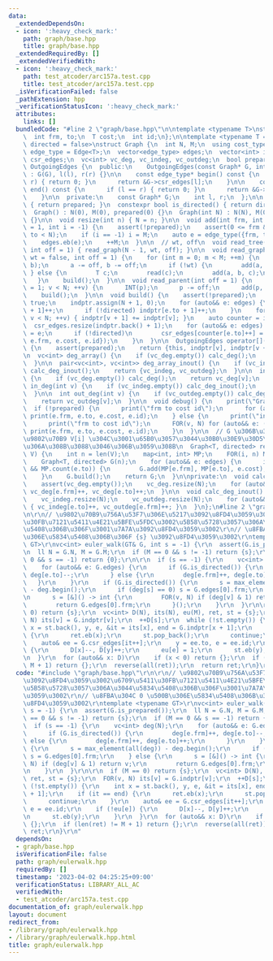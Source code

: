 ```yaml
---
data:
  _extendedDependsOn:
  - icon: ':heavy_check_mark:'
    path: graph/base.hpp
    title: graph/base.hpp
  _extendedRequiredBy: []
  _extendedVerifiedWith:
  - icon: ':heavy_check_mark:'
    path: test_atcoder/arc157a.test.cpp
    title: test_atcoder/arc157a.test.cpp
  _isVerificationFailed: false
  _pathExtension: hpp
  _verificationStatusIcon: ':heavy_check_mark:'
  attributes:
    links: []
  bundledCode: "#line 2 \"graph/base.hpp\"\n\ntemplate <typename T>\nstruct Edge {\n\
    \  int frm, to;\n  T cost;\n  int id;\n};\n\ntemplate <typename T = int, bool\
    \ directed = false>\nstruct Graph {\n  int N, M;\n  using cost_type = T;\n  using\
    \ edge_type = Edge<T>;\n  vector<edge_type> edges;\n  vector<int> indptr;\n  vector<edge_type>\
    \ csr_edges;\n  vc<int> vc_deg, vc_indeg, vc_outdeg;\n  bool prepared;\n\n  class\
    \ OutgoingEdges {\n  public:\n    OutgoingEdges(const Graph* G, int l, int r)\
    \ : G(G), l(l), r(r) {}\n\n    const edge_type* begin() const {\n      if (l ==\
    \ r) { return 0; }\n      return &G->csr_edges[l];\n    }\n\n    const edge_type*\
    \ end() const {\n      if (l == r) { return 0; }\n      return &G->csr_edges[r];\n\
    \    }\n\n  private:\n    const Graph* G;\n    int l, r;\n  };\n\n  bool is_prepared()\
    \ { return prepared; }\n  constexpr bool is_directed() { return directed; }\n\n\
    \  Graph() : N(0), M(0), prepared(0) {}\n  Graph(int N) : N(N), M(0), prepared(0)\
    \ {}\n\n  void resize(int n) { N = n; }\n\n  void add(int frm, int to, T cost\
    \ = 1, int i = -1) {\n    assert(!prepared);\n    assert(0 <= frm && 0 <= to &&\
    \ to < N);\n    if (i == -1) i = M;\n    auto e = edge_type({frm, to, cost, i});\n\
    \    edges.eb(e);\n    ++M;\n  }\n\n  // wt, off\n  void read_tree(bool wt = false,\
    \ int off = 1) { read_graph(N - 1, wt, off); }\n\n  void read_graph(int M, bool\
    \ wt = false, int off = 1) {\n    for (int m = 0; m < M; ++m) {\n      INT(a,\
    \ b);\n      a -= off, b -= off;\n      if (!wt) {\n        add(a, b);\n     \
    \ } else {\n        T c;\n        read(c);\n        add(a, b, c);\n      }\n \
    \   }\n    build();\n  }\n\n  void read_parent(int off = 1) {\n    for (int v\
    \ = 1; v < N; ++v) {\n      INT(p);\n      p -= off;\n      add(p, v);\n    }\n\
    \    build();\n  }\n\n  void build() {\n    assert(!prepared);\n    prepared =\
    \ true;\n    indptr.assign(N + 1, 0);\n    for (auto&& e: edges) {\n      indptr[e.frm\
    \ + 1]++;\n      if (!directed) indptr[e.to + 1]++;\n    }\n    for (int v = 0;\
    \ v < N; ++v) { indptr[v + 1] += indptr[v]; }\n    auto counter = indptr;\n  \
    \  csr_edges.resize(indptr.back() + 1);\n    for (auto&& e: edges) {\n      csr_edges[counter[e.frm]++]\
    \ = e;\n      if (!directed)\n        csr_edges[counter[e.to]++] = edge_type({e.to,\
    \ e.frm, e.cost, e.id});\n    }\n  }\n\n  OutgoingEdges operator[](int v) const\
    \ {\n    assert(prepared);\n    return {this, indptr[v], indptr[v + 1]};\n  }\n\
    \n  vc<int> deg_array() {\n    if (vc_deg.empty()) calc_deg();\n    return vc_deg;\n\
    \  }\n\n  pair<vc<int>, vc<int>> deg_array_inout() {\n    if (vc_indeg.empty())\
    \ calc_deg_inout();\n    return {vc_indeg, vc_outdeg};\n  }\n\n  int deg(int v)\
    \ {\n    if (vc_deg.empty()) calc_deg();\n    return vc_deg[v];\n  }\n\n  int\
    \ in_deg(int v) {\n    if (vc_indeg.empty()) calc_deg_inout();\n    return vc_indeg[v];\n\
    \  }\n\n  int out_deg(int v) {\n    if (vc_outdeg.empty()) calc_deg_inout();\n\
    \    return vc_outdeg[v];\n  }\n\n  void debug() {\n    print(\"Graph\");\n  \
    \  if (!prepared) {\n      print(\"frm to cost id\");\n      for (auto&& e: edges)\
    \ print(e.frm, e.to, e.cost, e.id);\n    } else {\n      print(\"indptr\", indptr);\n\
    \      print(\"frm to cost id\");\n      FOR(v, N) for (auto&& e: (*this)[v])\
    \ print(e.frm, e.to, e.cost, e.id);\n    }\n  }\n\n  // G \u306B\u304A\u3051\u308B\
    \u9802\u70B9 V[i] \u304C\u3001\u65B0\u3057\u3044\u30B0\u30E9\u30D5\u3067 i \u306B\
    \u306A\u308B\u3088\u3046\u306B\u3059\u308B\n  Graph<T, directed> rearrange(vc<int>\
    \ V) {\n    int n = len(V);\n    map<int, int> MP;\n    FOR(i, n) MP[V[i]] = i;\n\
    \    Graph<T, directed> G(n);\n    for (auto&& e: edges) {\n      if (MP.count(e.frm)\
    \ && MP.count(e.to)) {\n        G.add(MP[e.frm], MP[e.to], e.cost);\n      }\n\
    \    }\n    G.build();\n    return G;\n  }\n\nprivate:\n  void calc_deg() {\n\
    \    assert(vc_deg.empty());\n    vc_deg.resize(N);\n    for (auto&& e: edges)\
    \ vc_deg[e.frm]++, vc_deg[e.to]++;\n  }\n\n  void calc_deg_inout() {\n    assert(vc_indeg.empty());\n\
    \    vc_indeg.resize(N);\n    vc_outdeg.resize(N);\n    for (auto&& e: edges)\
    \ { vc_indeg[e.to]++, vc_outdeg[e.frm]++; }\n  }\n};\n#line 2 \"graph/eulerwalk.hpp\"\
    \n\r\n// \u9802\u70B9\u756A\u53F7\u306E\u5217\u3092\u8FD4\u3059\u3002\u6709\u5411\
    \u30FB\u7121\u5411\u4E21\u5BFE\u5FDC\u3002\u5B58\u5728\u3057\u306A\u3044\u5834\
    \u5408\u306B\u306F\u3001\u7A7A\u3092\u8FD4\u3059\u3002\r\n// \u8FBA\u304C 0 \u500B\
    \u306E\u5834\u5408\u306B\u306F {s} \u3092\u8FD4\u3059\u3002\r\ntemplate <typename\
    \ GT>\r\nvc<int> euler_walk(GT& G, int s = -1) {\r\n  assert(G.is_prepared());\r\
    \n  ll N = G.N, M = G.M;\r\n  if (M == 0 && s != -1) return {s};\r\n  if (M ==\
    \ 0 && s == -1) return {0};\r\n\r\n  if (s == -1) {\r\n    vc<int> deg(N);\r\n\
    \    for (auto&& e: G.edges) {\r\n      if (G.is_directed()) {\r\n        deg[e.frm]++,\
    \ deg[e.to]--;\r\n      } else {\r\n        deg[e.frm]++, deg[e.to]++;\r\n   \
    \   }\r\n    }\r\n    if (G.is_directed()) {\r\n      s = max_element(all(deg))\
    \ - deg.begin();\r\n      if (deg[s] == 0) s = G.edges[0].frm;\r\n    } else {\r\
    \n      s = [&]() -> int {\r\n        FOR(v, N) if (deg[v] & 1) return v;\r\n\
    \        return G.edges[0].frm;\r\n      }();\r\n    }\r\n  }\r\n\r\n  if (M ==\
    \ 0) return {s};\r\n  vc<int> D(N), its(N), eu(M), ret, st = {s};\r\n  FOR(v,\
    \ N) its[v] = G.indptr[v];\r\n  ++D[s];\r\n  while (!st.empty()) {\r\n    int\
    \ x = st.back(), y, e, &it = its[x], end = G.indptr[x + 1];\r\n    if (it == end)\
    \ {\r\n      ret.eb(x);\r\n      st.pop_back();\r\n      continue;\r\n    }\r\n\
    \    auto& ee = G.csr_edges[it++];\r\n    y = ee.to, e = ee.id;\r\n    if (!eu[e])\
    \ {\r\n      D[x]--, D[y]++;\r\n      eu[e] = 1;\r\n      st.eb(y);\r\n    }\r\
    \n  }\r\n  for (auto&& x: D)\r\n    if (x < 0) return {};\r\n  if (len(ret) !=\
    \ M + 1) return {};\r\n  reverse(all(ret));\r\n  return ret;\r\n}\r\n"
  code: "#include \"graph/base.hpp\"\r\n\r\n// \u9802\u70B9\u756A\u53F7\u306E\u5217\
    \u3092\u8FD4\u3059\u3002\u6709\u5411\u30FB\u7121\u5411\u4E21\u5BFE\u5FDC\u3002\
    \u5B58\u5728\u3057\u306A\u3044\u5834\u5408\u306B\u306F\u3001\u7A7A\u3092\u8FD4\
    \u3059\u3002\r\n// \u8FBA\u304C 0 \u500B\u306E\u5834\u5408\u306B\u306F {s} \u3092\
    \u8FD4\u3059\u3002\r\ntemplate <typename GT>\r\nvc<int> euler_walk(GT& G, int\
    \ s = -1) {\r\n  assert(G.is_prepared());\r\n  ll N = G.N, M = G.M;\r\n  if (M\
    \ == 0 && s != -1) return {s};\r\n  if (M == 0 && s == -1) return {0};\r\n\r\n\
    \  if (s == -1) {\r\n    vc<int> deg(N);\r\n    for (auto&& e: G.edges) {\r\n\
    \      if (G.is_directed()) {\r\n        deg[e.frm]++, deg[e.to]--;\r\n      }\
    \ else {\r\n        deg[e.frm]++, deg[e.to]++;\r\n      }\r\n    }\r\n    if (G.is_directed())\
    \ {\r\n      s = max_element(all(deg)) - deg.begin();\r\n      if (deg[s] == 0)\
    \ s = G.edges[0].frm;\r\n    } else {\r\n      s = [&]() -> int {\r\n        FOR(v,\
    \ N) if (deg[v] & 1) return v;\r\n        return G.edges[0].frm;\r\n      }();\r\
    \n    }\r\n  }\r\n\r\n  if (M == 0) return {s};\r\n  vc<int> D(N), its(N), eu(M),\
    \ ret, st = {s};\r\n  FOR(v, N) its[v] = G.indptr[v];\r\n  ++D[s];\r\n  while\
    \ (!st.empty()) {\r\n    int x = st.back(), y, e, &it = its[x], end = G.indptr[x\
    \ + 1];\r\n    if (it == end) {\r\n      ret.eb(x);\r\n      st.pop_back();\r\n\
    \      continue;\r\n    }\r\n    auto& ee = G.csr_edges[it++];\r\n    y = ee.to,\
    \ e = ee.id;\r\n    if (!eu[e]) {\r\n      D[x]--, D[y]++;\r\n      eu[e] = 1;\r\
    \n      st.eb(y);\r\n    }\r\n  }\r\n  for (auto&& x: D)\r\n    if (x < 0) return\
    \ {};\r\n  if (len(ret) != M + 1) return {};\r\n  reverse(all(ret));\r\n  return\
    \ ret;\r\n}\r\n"
  dependsOn:
  - graph/base.hpp
  isVerificationFile: false
  path: graph/eulerwalk.hpp
  requiredBy: []
  timestamp: '2023-04-02 04:25:25+09:00'
  verificationStatus: LIBRARY_ALL_AC
  verifiedWith:
  - test_atcoder/arc157a.test.cpp
documentation_of: graph/eulerwalk.hpp
layout: document
redirect_from:
- /library/graph/eulerwalk.hpp
- /library/graph/eulerwalk.hpp.html
title: graph/eulerwalk.hpp
---
```

